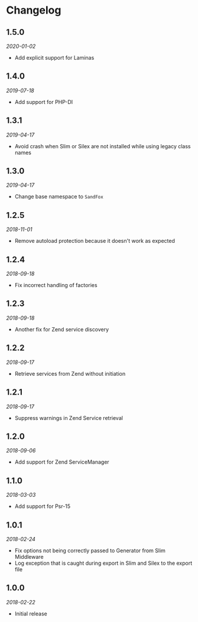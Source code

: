 # Changelog

## 1.5.0

*2020-01-02*

* Add explicit support for Laminas

## 1.4.0

*2019-07-18*

* Add support for PHP-DI

## 1.3.1

*2019-04-17*

* Avoid crash when Slim or Silex are not installed while using legacy class names

## 1.3.0

*2019-04-17*

* Change base namespace to `SandFox`

## 1.2.5

*2018-11-01*

* Remove autoload protection because it doesn't work as expected

## 1.2.4

*2018-09-18*

* Fix incorrect handling of factories

## 1.2.3

*2018-09-18*

* Another fix for Zend service discovery

## 1.2.2

*2018-09-17*

* Retrieve services from Zend without initiation

## 1.2.1

*2018-09-17*

* Suppress warnings in Zend Service retrieval

## 1.2.0

*2018-09-06*

* Add support for Zend ServiceManager

## 1.1.0

*2018-03-03*

* Add support for Psr-15

## 1.0.1

*2018-02-24*

* Fix options not being correctly passed to Generator from Slim Middleware
* Log exception that is caught during export in Slim and Silex to the export file

## 1.0.0

*2018-02-22*

* Initial release
